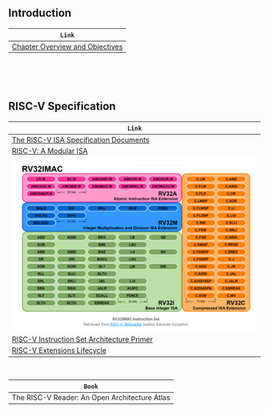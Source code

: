 ## Introduction

| `Link` |
| ------ |
| [Chapter Overview and Objectives](https://trainingportal.linuxfoundation.org/learn/course/introduction-to-risc-v-lfd110/exploring-the-risc-v-instruction-set-architecture/introduction) |

<br />
<br />
<br />



## RISC-V Specification

| `Link` |
| ------ |
| [The RISC-V ISA Specification Documents](https://trainingportal.linuxfoundation.org/learn/course/introduction-to-risc-v-lfd110/exploring-the-risc-v-instruction-set-architecture/risc-v-specification?page=1) |
| [RISC-V: A Modular ISA](https://trainingportal.linuxfoundation.org/learn/course/introduction-to-risc-v-lfd110/exploring-the-risc-v-instruction-set-architecture/risc-v-specification?page=2) |
| ![RV32IMAC](./images/01-RV32IMAC.png) |
| [RISC-V Instruction Set Architecture Primer](https://trainingportal.linuxfoundation.org/learn/course/introduction-to-risc-v-lfd110/exploring-the-risc-v-instruction-set-architecture/risc-v-specification?page=3) |
| [RISC-V Extensions Lifecycle](https://trainingportal.linuxfoundation.org/learn/course/introduction-to-risc-v-lfd110/exploring-the-risc-v-instruction-set-architecture/risc-v-specification?page=4) |


<br />

| `Book` |
| ------ |
| The RISC-V Reader: An Open Architecture Atlas |
